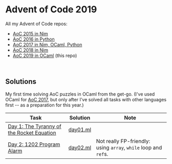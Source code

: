 # Advent of Code 2019

All my Advent of Code repos:

* [AoC 2015 in Nim](https://github.com/narimiran/advent_of_code_2015)
* [AoC 2016 in Python](https://github.com/narimiran/advent_of_code_2016)
* [AoC 2017 in Nim, OCaml, Python](https://github.com/narimiran/AdventOfCode2017)
* [AoC 2018 in Nim](https://github.com/narimiran/AdventOfCode2018)
* [AoC 2019 in OCaml](https://github.com/narimiran/AdventOfCode2019) (this repo)


&nbsp;


## Solutions

My first time solving AoC puzzles in OCaml from the get-go.
(I've used OCaml for [AoC 2017](https://github.com/narimiran/AdventOfCode2017), but only after I've solved all tasks with other languages first -- as a preparation for this year.)


Task                                                                               | Solution                   | Note
---                                                                                | ---                        | ---
[Day 1: The Tyranny of the Rocket Equation](http://adventofcode.com/2019/day/1)    | [day01.ml](ocaml/day01.ml) |
[Day 2: 1202 Program Alarm](http://adventofcode.com/2019/day/2)                    | [day02.ml](ocaml/day02.ml) | Not really FP-friendly: using `array`, `while` loop and `ref`s.
